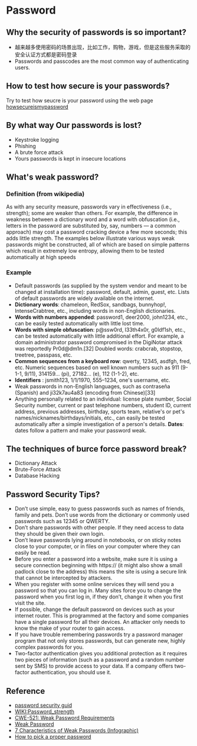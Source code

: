 # Password
## Why the security of passwords is so important?

* 越来越多使用密码的场景出现，比如工作，购物，游戏，但是这些服务采取的安全认证方式都是密码登录
* Passwords and passcodes are the most common way of authenticating users.


## How to test how secure is your passwords?
Try to test how seucre is your password using the web page [howsecureismypassword](https://howsecureismypassword.net/)

## By what way Our passwords is lost?
* Keystroke logging
* Phishing
* A brute force attack
* Yours passwords is kept in insecure locations

## What's weak password?

### Definition (from wikipedia)
As with any security measure, passwords vary in effectiveness (i.e., strength); some are weaker than others. For example, the difference in weakness between a dictionary word and a word with obfuscation (i.e., letters in the password are substituted by, say, numbers — a common approach) may cost a password cracking device a few more seconds; this adds little strength. The examples below illustrate various ways weak passwords might be constructed, all of which are based on simple patterns which result in extremely low entropy, allowing them to be tested automatically at high speeds

### Example

 - Default passwords (as supplied by the system vendor and meant to be changed at installation time): password, default, admin, guest, etc. Lists of default passwords are widely available on the internet.
 - **Dictionary words**: chameleon, RedSox, sandbags, bunnyhop!, IntenseCrabtree, etc., including words in non-English dictionaries.
 - **Words with numbers appended**: password1, deer2000, john1234, etc., can be easily tested automatically with little lost time.
 - **Words with simple obfuscation**: p@ssw0rd, l33th4x0r, g0ldf1sh, etc., can be tested automatically with little additional effort. For example, a domain administrator password compromised in the DigiNotar attack was reportedly Pr0d@dm1n.[32]
Doubled words: crabcrab, stopstop, treetree, passpass, etc.
 - **Common sequences from a keyboard row**: qwerty, 12345, asdfgh, fred, etc.
Numeric sequences based on well known numbers such as 911 (9-1-1, 9/11), 314159... (pi), 27182... (e), 112 (1-1-2), etc.
 - **Identifiers** : jsmith123, 1/1/1970, 555–1234, one's username, etc.
 - Weak passwords in non-English languages, such as contraseña (Spanish) and ji32k7au4a83 (encoding from Chinese)[33]
 - Anything personally related to an individual: license plate number, Social Security number, current or past telephone numbers, student ID, current address, previous addresses, birthday, sports team, relative's or pet's names/nicknames/birthdays/initials, etc., can easily be tested automatically after a simple investigation of a person's details.
**Dates**: dates follow a pattern and make your password weak.

## The techniques of burce force password break?
* Dictionary Attack
* Brute-Force Attack
* Database Hacking
 

## Password Security Tips?
- Don’t use simple, easy to guess passwords such as names of friends, family and pets. Don’t use words from the dictionary or commonly used passwords such as 12345 or QWERTY.
- Don’t share passwords with other people. If they need access to data they should be given their own login.
- Don’t leave passwords lying around in notebooks, or on sticky notes close to your computer, or in files on your computer where they can easily be read.
- Before you enter a password into a website, make sure it is using a secure connection beginning with https:// (it might also show a small padlock close to the address) this means the site is using a secure link that cannot be intercepted by attackers.
- When you register with some online services they will send you a password so that you can log in. Many sites force you to change the password when you first log in, if they don’t, change it when you first visit the site.
- If possible, change the default password on devices such as your internet router. This is programmed at the factory and some companies have a single password for all their devices. An attacker only needs to know the make of your router to gain access.
- If you have trouble remembering passwords try a password manager program that not only stores passwords, but can generate new, highly complex passwords for you.
- Two-factor authentication gives you additional protection as it requires two pieces of information (such as a password and a random number sent by SMS) to provide access to your data. If a company offers two-factor authentication, you should use it.

## Reference
- [password security guid](https://swoopnow.com/password-security-guide/)
- [WIKI:Password_strength](https://en.wikipedia.org/wiki/Password_strength)
- [CWE-521: Weak Password Requirements](https://cwe.mitre.org/data/definitions/521.html)
- [Weak Password](https://www.sciencedirect.com/topics/computer-science/weak-password)
- [7 Characteristics of Weak Passwords (Infographic)](https://www.govtech.com/security/7-Characteristics-of-Weak-Passwords-Infographic.html)
- [How to pick a proper password](https://www.open.edu/openlearn/ocw/mod/oucontent/view.php?id=48319&section=2.1)

